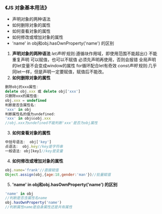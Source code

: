 ### 《JS 对象基本用法》
* 声明对象的两种语法
* 如何删除对象的属性
* 如何查看对象的属性
* 如何修改或增加对象的属性
* 'name' in obj和obj.hasOwnProperty('name') 的区别

1. **声明对象的两种语法**
*let声明*
规则:遵循块作用域，即使用范围不能超出{}
不能重复声明
可以赋值，也可以不赋值
必须先声明再使用，否则会报错
全局声明的let变量不会变成window的属性
for循环配合let有奇效
*const声明*
规则:几乎同let一样，但是声明一定要赋值，赋值后不能改。
2. **如何删除对象的属性**
```JavaScript
删除obj的xxx属性:
delete obj.xxx 或 delete obj['xxx']
只删除xxx的属性值:
obj.xxx = undefined
判断是否含属性名:
'xxx' in obj
判断属性名的值为undefined:
'xxx' in obj&&obj.xxx
//obj.xxx为undefined不能判断'xxx'是否为obj属性
```

3. **如何查看对象的属性**
```JavaScript
中括号语法:  obj['key']
点语法:  obj.key//key是字符串
一般语法: obj[key]//key是变量
```

4. **如何修改或增加对象的属性**
```JavaScript
obj.name='frank'//直接赋值
Object.assign(obj,{age:18,gender:'man'})//批量赋值

```


5. **'name' in obj和obj.hasOwnProperty('name') 的区别**
```JavaScript
'name' in obj
//判断是否含属性名name
obj.hasOwnProperty('name')
//判断属性name是自身属性还是共有属性
```